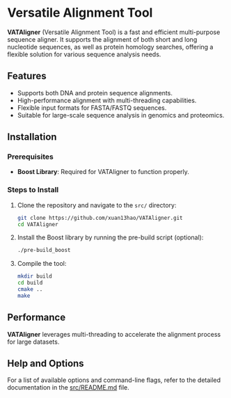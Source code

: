 # Versatile Alignment Tool 

**VATAligner** (Versatile Alignment Tool) is a fast and efficient multi-purpose sequence aligner. It supports the alignment of both short and long nucleotide sequences, as well as protein homology searches, offering a flexible solution for various sequence analysis needs.

## Features
- Supports both DNA and protein sequence alignments.
- High-performance alignment with multi-threading capabilities.
- Flexible input formats for FASTA/FASTQ sequences.
- Suitable for large-scale sequence analysis in genomics and proteomics.

## Installation

### Prerequisites
- **Boost Library**: Required for VATAligner to function properly.

### Steps to Install

1. Clone the repository and navigate to the `src/` directory:
    ```bash
    git clone https://github.com/xuan13hao/VATAligner.git
    cd VATAligner
    ```

2. Install the Boost library by running the pre-build script (optional):
    ```bash
    ./pre-build_boost
    ```

3. Compile the tool:
    ```bash
    mkdir build
    cd build
    cmake ..
    make
    ```

## Performance

**VATAligner** leverages multi-threading to accelerate the alignment process for large datasets. 

## Help and Options

For a list of available options and command-line flags, refer to the detailed documentation in the [src/README.md](src/README.md) file.
